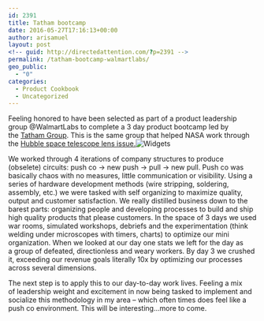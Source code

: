```yaml
---
id: 2391
title: Tatham bootcamp
date: 2016-05-27T17:16:13+00:00
author: arisamuel
layout: post
<!-- guid: http://directedattention.com/?p=2391 -->
permalink: /tatham-bootcamp-walmartlabs/
geo_public:
  - "0"
categories:
  - Product Cookbook
  - Uncategorized
---
```

Feeling honored to have been selected as part of a product leadership group @WalmartLabs to complete a 3 day product bootcamp led by the [Tatham Group](http://tathamgroup.com/our-story/about-boot-camp/). This is the same group that helped NASA work through the [Hubble space telescope lens issue.](http://tathamgroup.com/communications/you-spin-me-right-around-baby-right-roundbreaking-free-from-the-cycle-of-recurring-business-problems/)<img class="alignnone size-medium wp-image-2433" src="https://i2.wp.com/www.samuelakerstein.com/wp-content/uploads/2016/05/image-300x225.jpg?fit=300%2C225" alt="Widgets" srcset="https://i0.wp.com/www.samuelakerstein.com/wp-content/uploads/2016/05/image.jpg?w=3264 3264w, https://i0.wp.com/www.samuelakerstein.com/wp-content/uploads/2016/05/image.jpg?resize=300%2C225 300w, https://i0.wp.com/www.samuelakerstein.com/wp-content/uploads/2016/05/image.jpg?resize=768%2C576 768w, https://i0.wp.com/www.samuelakerstein.com/wp-content/uploads/2016/05/image.jpg?resize=1024%2C768 1024w, https://i0.wp.com/www.samuelakerstein.com/wp-content/uploads/2016/05/image.jpg?w=1680 1680w, https://i0.wp.com/www.samuelakerstein.com/wp-content/uploads/2016/05/image.jpg?w=2520 2520w" sizes="(max-width: 300px) 85vw, 300px" data-recalc-dims="1" />

We worked through 4 iterations of company structures to produce (obselete) circuits: push co -> new push -> pull -> new pull. Push co was basically chaos with no measures, little communication or visibility. Using a series of hardware development methods (wire stripping, soldering, assembly, etc.) we were tasked with self organizing to maximize quality, output and customer satisfaction. We really distilled business down to the barest parts: organizing people and developing processes to build and ship high quality products that please customers. In the space of 3 days we used war rooms, simulated workshops, debriefs and the experimentation (think welding under microscopes with timers, charts) to optimize our mini organization. When we looked at our day one stats we left for the day as a group of defeated, directionless and weary workers. By day 3 we crushed it, exceeding our revenue goals literally 10x by optimizing our processes across several dimensions.

The next step is to apply this to our day-to-day work lives. Feeling a mix of leadership weight and excitement in now being tasked to implement and socialize this methodology in my area &#8211; which often times does feel like a push co environment. This will be interesting&#8230;more to come.

&nbsp;

&nbsp;

&nbsp;